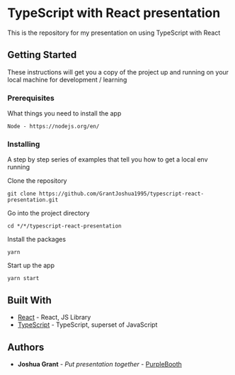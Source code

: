# TypeScript with React presentation

This is the repository for my presentation on using TypeScript with React

## Getting Started

These instructions will get you a copy of the project up and running on your local machine for development / learning

### Prerequisites

What things you need to install the app

```
Node - https://nodejs.org/en/ 
```

### Installing

A step by step series of examples that tell you how to get a local env running

Clone the repository

```
git clone https://github.com/GrantJoshua1995/typescript-react-presentation.git
```

Go into the project directory

```
cd */*/typescript-react-presentation
```

Install the packages

```
yarn
```

Start up the app

```
yarn start
```



## Built With

* [React](https://reactjs.org/) - React, JS Library
* [TypeScript](https://www.typescriptlang.org/) - TypeScript, superset of JavaScript


## Authors

* **Joshua Grant** - *Put presentation together* - [PurpleBooth](https://github.com/Grantjoshua1995)
